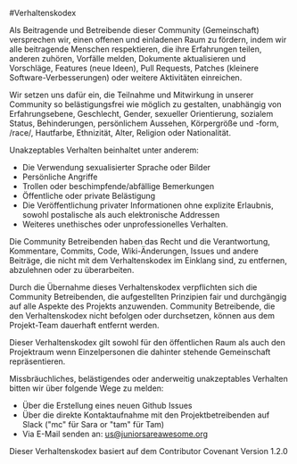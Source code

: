 #Verhaltenskodex

Als Beitragende und Betreibende dieser Community (Gemeinschaft) versprechen wir, einen offenen und einladenen Raum zu fördern, indem wir alle beitragende Menschen respektieren, die ihre Erfahrungen teilen, anderen zuhören, Vorfälle melden, Dokumente aktualisieren und Vorschläge, Features (neue Ideen), Pull Requests, Patches (kleinere Software-Verbesserungen) oder weitere Aktivitäten einreichen.

Wir setzen uns dafür ein, die Teilnahme und Mitwirkung in unserer Community so belästigungsfrei wie möglich zu gestalten, unabhängig von Erfahrungsebene, Geschlecht, Gender, sexueller Orientierung, sozialem Status, Behinderungen, persönlichem Aussehen, Körpergröße und -form, /race/, Hautfarbe, Ethnizität, Alter, Religion oder Nationalität.

Unakzeptables Verhalten beinhaltet unter anderem:

* Die Verwendung sexualisierter Sprache oder Bilder
* Persönliche Angriffe
* Trollen oder beschimpfende/abfällige Bemerkungen
* Öffentliche oder private Belästigung
* Die Veröffentlichung privater Informationen ohne explizite Erlaubnis, sowohl postalische als auch elektronische Addressen
* Weiteres unethisches oder unprofessionelles Verhalten.

Die Community Betreibenden haben das Recht und die Verantwortung, Kommentare, Commits, Code, Wiki-Änderungen, Issues und andere Beiträge, die nicht mit dem Verhaltenskodex im Einklang sind, zu entfernen, abzulehnen oder zu überarbeiten.

Durch die Übernahme dieses Verhaltenskodex verpflichten sich die Community Betreibenden, die aufgestellten Prinzipien fair und durchgängig auf alle Aspekte des Projekts anzuwenden. Community Betreibende, die den Verhaltenskodex nicht befolgen oder durchsetzen, können aus dem Projekt-Team dauerhaft entfernt werden.

Dieser Verhaltenskodex gilt sowohl für den öffentlichen Raum als auch den Projektraum wenn Einzelpersonen die dahinter stehende Gemeinschaft repräsentieren.

Missbräuchliches, belästigendes oder anderweitig unakzeptables Verhalten bitten wir über folgende Wege zu melden:
* Über die Erstellung eines neuen Github Issues
* Über die direkte Kontaktaufnahme mit den Projektbetreibenden auf Slack ("mc" für Sara or "tam" für Tam)
* Via E-Mail senden an: us@juniorsareawesome.org

Dieser Verhaltenskodex basiert auf dem  Contributor Covenant Version 1.2.0
